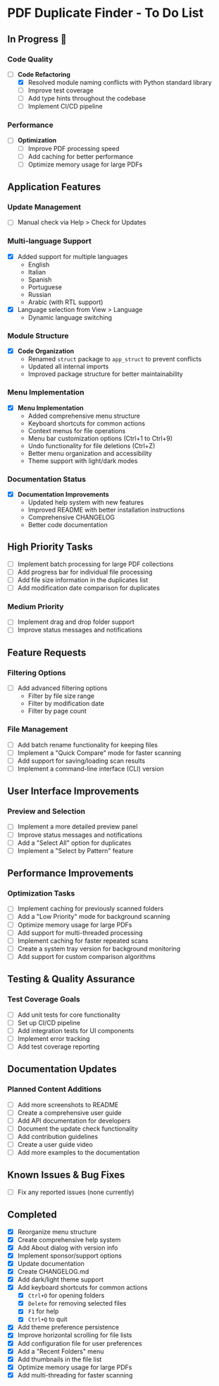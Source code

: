 # PDF Duplicate Finder - To Do List

## In Progress 🚧

### Code Quality

- [ ] **Code Refactoring**
  - [x] Resolved module naming conflicts with Python standard library
  - [ ] Improve test coverage
  - [ ] Add type hints throughout the codebase
  - [ ] Implement CI/CD pipeline

### Performance

- [ ] **Optimization**
  - [ ] Improve PDF processing speed
  - [ ] Add caching for better performance
  - [ ] Optimize memory usage for large PDFs

## Application Features

### Update Management

- [ ] Manual check via Help > Check for Updates

### Multi-language Support

- [x] Added support for multiple languages
  - English
  - Italian
  - Spanish
  - Portuguese
  - Russian
  - Arabic (with RTL support)
- [x] Language selection from View > Language
  - Dynamic language switching

### Module Structure

- [x] **Code Organization**
  - Renamed `struct` package to `app_struct` to prevent conflicts
  - Updated all internal imports
  - Improved package structure for better maintainability

### Menu Implementation

- [x] **Menu Implementation**
  - Added comprehensive menu structure
  - Keyboard shortcuts for common actions
  - Context menus for file operations
  - Menu bar customization options (Ctrl+1 to Ctrl+9)
  - Undo functionality for file deletions (Ctrl+Z)
  - Better menu organization and accessibility
  - Theme support with light/dark modes

### Documentation Status

- [x] **Documentation Improvements**
  - Updated help system with new features
  - Improved README with better installation instructions
  - Comprehensive CHANGELOG
  - Better code documentation

## High Priority Tasks

- [ ] Implement batch processing for large PDF collections
- [ ] Add progress bar for individual file processing
- [ ] Add file size information in the duplicates list
- [ ] Add modification date comparison for duplicates

### Medium Priority

- [ ] Implement drag and drop folder support
- [ ] Improve status messages and notifications

## Feature Requests

### Filtering Options

- [ ] Add advanced filtering options
  - Filter by file size range
  - Filter by modification date
  - Filter by page count

### File Management

- [ ] Add batch rename functionality for keeping files
- [ ] Implement a "Quick Compare" mode for faster scanning
- [ ] Add support for saving/loading scan results
- [ ] Implement a command-line interface (CLI) version

## User Interface Improvements

### Preview and Selection

- [ ] Implement a more detailed preview panel
- [ ] Improve status messages and notifications
- [ ] Add a "Select All" option for duplicates
- [ ] Implement a "Select by Pattern" feature

## Performance Improvements

### Optimization Tasks

- [ ] Implement caching for previously scanned folders
- [ ] Add a "Low Priority" mode for background scanning
- [ ] Optimize memory usage for large PDFs
- [ ] Add support for multi-threaded processing
- [ ] Implement caching for faster repeated scans
- [ ] Create a system tray version for background monitoring
- [ ] Add support for custom comparison algorithms

## Testing & Quality Assurance

### Test Coverage Goals

- [ ] Add unit tests for core functionality
- [ ] Set up CI/CD pipeline
- [ ] Add integration tests for UI components
- [ ] Implement error tracking
- [ ] Add test coverage reporting

## Documentation Updates

### Planned Content Additions

- [ ] Add more screenshots to README
- [ ] Create a comprehensive user guide
- [ ] Add API documentation for developers
- [ ] Document the update check functionality
- [ ] Add contribution guidelines
- [ ] Create a user guide video
- [ ] Add more examples to the documentation

## Known Issues & Bug Fixes
- [ ] Fix any reported issues (none currently)

## Completed
- [x] Reorganize menu structure
- [x] Create comprehensive help system
- [x] Add About dialog with version info
- [x] Implement sponsor/support options
- [x] Update documentation
- [x] Create CHANGELOG.md
- [x] Add dark/light theme support
- [x] Add keyboard shortcuts for common actions
  - [x] `Ctrl+O` for opening folders
  - [x] `Delete` for removing selected files
  - [x] `F1` for help
  - [x] `Ctrl+Q` to quit
- [x] Add theme preference persistence
- [x] Improve horizontal scrolling for file lists
- [x] Add configuration file for user preferences
- [x] Add a "Recent Folders" menu
- [x] Add thumbnails in the file list
- [x] Optimize memory usage for large PDFs
- [x] Add multi-threading for faster scanning
